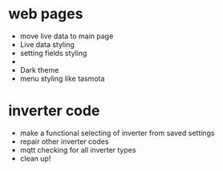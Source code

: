 # web pages
- move live data to main page
- Live data styling
- setting fields styling
- 
- Dark theme
- menu styling like tasmota

# inverter code
- make a functional selecting of inverter from saved settings
- repair other inverter codes
- mqtt checking for all inverter types
- clean up!
